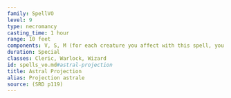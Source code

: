 ```yaml
---
family: SpellVO
level: 9
type: necromancy
casting_time: 1 hour
range: 10 feet
components: V, S, M (for each creature you affect with this spell, you must provide one jacinth worth at least 1,000 gp and one ornately carved bar of silver worth at least 100 gp, all of which the spell consumes)
duration: Special
classes: Cleric, Warlock, Wizard
id: spells_vo.md#astral-projection
title: Astral Projection
alias: Projection astrale
source: (SRD p119)
---
```


